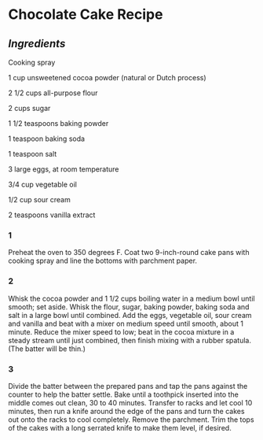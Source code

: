 # Chocolate Cake Recipe

## *Ingredients*

Cooking spray

1 cup unsweetened cocoa powder (natural or Dutch process)

2 1/2 cups all-purpose flour

2 cups sugar

1 1/2 teaspoons baking powder

1 teaspoon baking soda

1 teaspoon salt

3 large eggs, at room temperature

3/4 cup vegetable oil

1/2 cup sour cream

2 teaspoons vanilla extract

### 1
Preheat the oven to 350 degrees F. Coat two 9-inch-round cake pans with cooking spray and line the bottoms with parchment paper.
### 2
Whisk the cocoa powder and 1 1/2 cups boiling water in a medium bowl until smooth; set aside. Whisk the flour, sugar, baking powder, baking soda and salt in a large bowl until combined. Add the eggs, vegetable oil, sour cream and vanilla and beat with a mixer on medium speed until smooth, about 1 minute. Reduce the mixer speed to low; beat in the cocoa mixture in a steady stream until just combined, then finish mixing with a rubber spatula. (The batter will be thin.)
### 3
Divide the batter between the prepared pans and tap the pans against the counter to help the batter settle. Bake until a toothpick inserted into the middle comes out clean, 30 to 40 minutes. Transfer to racks and let cool 10 minutes, then run a knife around the edge of the pans and turn the cakes out onto the racks to cool completely. Remove the parchment. Trim the tops of the cakes with a long serrated knife to make them level, if desired.
